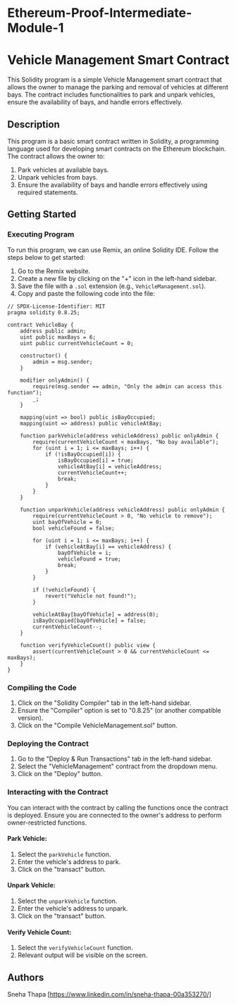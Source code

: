 # Ethereum-Proof-Intermediate-Module-1
# Vehicle Management Smart Contract

This Solidity program is a simple Vehicle Management smart contract that allows the owner to manage the parking and removal of vehicles at different bays. The contract includes functionalities to park and unpark vehicles, ensure the availability of bays, and handle errors effectively.

## Description

This program is a basic smart contract written in Solidity, a programming language used for developing smart contracts on the Ethereum blockchain. The contract allows the owner to:

1. Park vehicles at available bays.
2. Unpark vehicles from bays.
3. Ensure the availability of bays and handle errors effectively using required statements.

## Getting Started

### Executing Program

To run this program, we can use Remix, an online Solidity IDE. Follow the steps below to get started:

1. Go to the Remix website.
2. Create a new file by clicking on the "+" icon in the left-hand sidebar.
3. Save the file with a `.sol` extension (e.g., `VehicleManagement.sol`).
4. Copy and paste the following code into the file:

```solidity
// SPDX-License-Identifier: MIT
pragma solidity 0.8.25;

contract VehicleBay {
    address public admin;
    uint public maxBays = 6;
    uint public currentVehicleCount = 0;

    constructor() {
        admin = msg.sender;
    }

    modifier onlyAdmin() {
        require(msg.sender == admin, "Only the admin can access this function");
        _;
    }

    mapping(uint => bool) public isBayOccupied;
    mapping(uint => address) public vehicleAtBay;

    function parkVehicle(address vehicleAddress) public onlyAdmin {
        require(currentVehicleCount < maxBays, "No bay available");
        for (uint i = 1; i <= maxBays; i++) {
            if (!isBayOccupied[i]) {
                isBayOccupied[i] = true;
                vehicleAtBay[i] = vehicleAddress;
                currentVehicleCount++;
                break;
            }
        }
    }

    function unparkVehicle(address vehicleAddress) public onlyAdmin {
        require(currentVehicleCount > 0, "No vehicle to remove");
        uint bayOfVehicle = 0;
        bool vehicleFound = false;

        for (uint i = 1; i <= maxBays; i++) {
            if (vehicleAtBay[i] == vehicleAddress) {
                bayOfVehicle = i;
                vehicleFound = true;
                break;
            }
        }

        if (!vehicleFound) {
            revert("Vehicle not found!");
        }

        vehicleAtBay[bayOfVehicle] = address(0);
        isBayOccupied[bayOfVehicle] = false;
        currentVehicleCount--;
    }

    function verifyVehicleCount() public view {
        assert(currentVehicleCount > 0 && currentVehicleCount <= maxBays);
    }
}
```

### Compiling the Code

1. Click on the "Solidity Compiler" tab in the left-hand sidebar.
2. Ensure the "Compiler" option is set to "0.8.25" (or another compatible version).
3. Click on the "Compile VehicleManagement.sol" button.

### Deploying the Contract

1. Go to the "Deploy & Run Transactions" tab in the left-hand sidebar.
2. Select the "VehicleManagement" contract from the dropdown menu.
3. Click on the "Deploy" button.

### Interacting with the Contract

You can interact with the contract by calling the functions once the contract is deployed. Ensure you are connected to the owner's address to perform owner-restricted functions.

#### Park Vehicle:
1. Select the `parkVehicle` function.
2. Enter the vehicle's address to park.
3. Click on the "transact" button.

#### Unpark Vehicle:
1. Select the `unparkVehicle` function.
2. Enter the vehicle's address to unpark.
3. Click on the "transact" button.

#### Verify Vehicle Count:
1. Select the `verifyVehicleCount` function.
2. Relevant output will be visible on the screen.

## Authors
Sneha Thapa
[https://www.linkedin.com/in/sneha-thapa-00a353270/]

